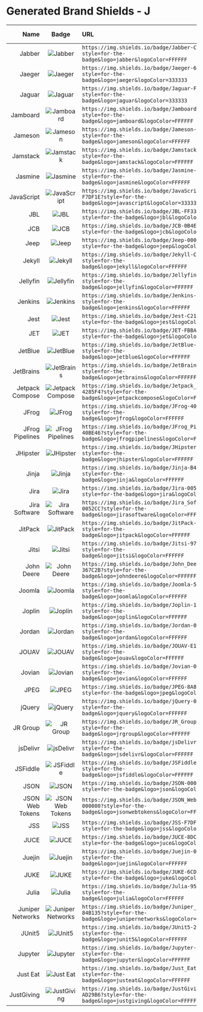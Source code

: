 # Generated Brand Shields - J
| Name | Badge | URL | Brand Guidelines |
| ---: | :---: | :--- | :--- |
| Jabber | ![Jabber](https://img.shields.io/badge/Jabber-CC0000?style=for-the-badge&logo=jabber&logoColor=FFFFFF) | `https://img.shields.io/badge/Jabber-CC0000?style=for-the-badge&logo=jabber&logoColor=FFFFFF` | [Link](https://www.jabber.org/faq.html#logo) |
| Jaeger | ![Jaeger](https://img.shields.io/badge/Jaeger-66CFE3?style=for-the-badge&logo=jaeger&logoColor=333333) | `https://img.shields.io/badge/Jaeger-66CFE3?style=for-the-badge&logo=jaeger&logoColor=333333` | [Link](https://github.com/cncf/artwork/blob/e7e09686c20db6ddac06e482cf3338b0c8b2e22d/projects/jaeger/jaeger-logo-guide.pdf) |
| Jaguar | ![Jaguar](https://img.shields.io/badge/Jaguar-FFFFFF?style=for-the-badge&logo=jaguar&logoColor=333333) | `https://img.shields.io/badge/Jaguar-FFFFFF?style=for-the-badge&logo=jaguar&logoColor=333333` |   |
| Jamboard | ![Jamboard](https://img.shields.io/badge/Jamboard-F37C20?style=for-the-badge&logo=jamboard&logoColor=FFFFFF) | `https://img.shields.io/badge/Jamboard-F37C20?style=for-the-badge&logo=jamboard&logoColor=FFFFFF` | [Link](https://cdn2.hubspot.net/hubfs/159104/ECS/Jamboard/Approved%20Jamboard%20Brand%20Book.pdf) |
| Jameson | ![Jameson](https://img.shields.io/badge/Jameson-004027?style=for-the-badge&logo=jameson&logoColor=FFFFFF) | `https://img.shields.io/badge/Jameson-004027?style=for-the-badge&logo=jameson&logoColor=FFFFFF` |   |
| Jamstack | ![Jamstack](https://img.shields.io/badge/Jamstack-F0047F?style=for-the-badge&logo=jamstack&logoColor=FFFFFF) | `https://img.shields.io/badge/Jamstack-F0047F?style=for-the-badge&logo=jamstack&logoColor=FFFFFF` |   |
| Jasmine | ![Jasmine](https://img.shields.io/badge/Jasmine-8A4182?style=for-the-badge&logo=jasmine&logoColor=FFFFFF) | `https://img.shields.io/badge/Jasmine-8A4182?style=for-the-badge&logo=jasmine&logoColor=FFFFFF` |   |
| JavaScript | ![JavaScript](https://img.shields.io/badge/JavaScript-F7DF1E?style=for-the-badge&logo=javascript&logoColor=333333) | `https://img.shields.io/badge/JavaScript-F7DF1E?style=for-the-badge&logo=javascript&logoColor=333333` |   |
| JBL | ![JBL](https://img.shields.io/badge/JBL-FF3300?style=for-the-badge&logo=jbl&logoColor=FFFFFF) | `https://img.shields.io/badge/JBL-FF3300?style=for-the-badge&logo=jbl&logoColor=FFFFFF` |   |
| JCB | ![JCB](https://img.shields.io/badge/JCB-0B4EA2?style=for-the-badge&logo=jcb&logoColor=FFFFFF) | `https://img.shields.io/badge/JCB-0B4EA2?style=for-the-badge&logo=jcb&logoColor=FFFFFF` |   |
| Jeep | ![Jeep](https://img.shields.io/badge/Jeep-000000?style=for-the-badge&logo=jeep&logoColor=FFFFFF) | `https://img.shields.io/badge/Jeep-000000?style=for-the-badge&logo=jeep&logoColor=FFFFFF` |   |
| Jekyll | ![Jekyll](https://img.shields.io/badge/Jekyll-CC0000?style=for-the-badge&logo=jekyll&logoColor=FFFFFF) | `https://img.shields.io/badge/Jekyll-CC0000?style=for-the-badge&logo=jekyll&logoColor=FFFFFF` | [Link](https://github.com/jekyll/brand) |
| Jellyfin | ![Jellyfin](https://img.shields.io/badge/Jellyfin-00A4DC?style=for-the-badge&logo=jellyfin&logoColor=FFFFFF) | `https://img.shields.io/badge/Jellyfin-00A4DC?style=for-the-badge&logo=jellyfin&logoColor=FFFFFF` | [Link](https://jellyfin.org/docs/general/contributing/branding.html) |
| Jenkins | ![Jenkins](https://img.shields.io/badge/Jenkins-D24939?style=for-the-badge&logo=jenkins&logoColor=FFFFFF) | `https://img.shields.io/badge/Jenkins-D24939?style=for-the-badge&logo=jenkins&logoColor=FFFFFF` | [Link](https://www.jenkins.io/press/) |
| Jest | ![Jest](https://img.shields.io/badge/Jest-C21325?style=for-the-badge&logo=jest&logoColor=FFFFFF) | `https://img.shields.io/badge/Jest-C21325?style=for-the-badge&logo=jest&logoColor=FFFFFF` |   |
| JET | ![JET](https://img.shields.io/badge/JET-FBBA00?style=for-the-badge&logo=jet&logoColor=333333) | `https://img.shields.io/badge/JET-FBBA00?style=for-the-badge&logo=jet&logoColor=333333` |   |
| JetBlue | ![JetBlue](https://img.shields.io/badge/JetBlue-001E59?style=for-the-badge&logo=jetblue&logoColor=FFFFFF) | `https://img.shields.io/badge/JetBlue-001E59?style=for-the-badge&logo=jetblue&logoColor=FFFFFF` |   |
| JetBrains | ![JetBrains](https://img.shields.io/badge/JetBrains-000000?style=for-the-badge&logo=jetbrains&logoColor=FFFFFF) | `https://img.shields.io/badge/JetBrains-000000?style=for-the-badge&logo=jetbrains&logoColor=FFFFFF` | [Link](https://www.jetbrains.com/company/brand/) |
| Jetpack Compose | ![Jetpack Compose](https://img.shields.io/badge/Jetpack_Compose-4285F4?style=for-the-badge&logo=jetpackcompose&logoColor=FFFFFF) | `https://img.shields.io/badge/Jetpack_Compose-4285F4?style=for-the-badge&logo=jetpackcompose&logoColor=FFFFFF` |   |
| JFrog | ![JFrog](https://img.shields.io/badge/JFrog-40BE46?style=for-the-badge&logo=jfrog&logoColor=FFFFFF) | `https://img.shields.io/badge/JFrog-40BE46?style=for-the-badge&logo=jfrog&logoColor=FFFFFF` | [Link](https://jfrog.com/brand-guidelines) |
| JFrog Pipelines | ![JFrog Pipelines](https://img.shields.io/badge/JFrog_Pipelines-40BE46?style=for-the-badge&logo=jfrogpipelines&logoColor=FFFFFF) | `https://img.shields.io/badge/JFrog_Pipelines-40BE46?style=for-the-badge&logo=jfrogpipelines&logoColor=FFFFFF` | [Link](https://jfrog.com/brand-guidelines/) |
| JHipster | ![JHipster](https://img.shields.io/badge/JHipster-3E8ACC?style=for-the-badge&logo=jhipster&logoColor=FFFFFF) | `https://img.shields.io/badge/JHipster-3E8ACC?style=for-the-badge&logo=jhipster&logoColor=FFFFFF` | [Link](https://www.jhipster.tech/artwork) |
| Jinja | ![Jinja](https://img.shields.io/badge/Jinja-B41717?style=for-the-badge&logo=jinja&logoColor=FFFFFF) | `https://img.shields.io/badge/Jinja-B41717?style=for-the-badge&logo=jinja&logoColor=FFFFFF` |   |
| Jira | ![Jira](https://img.shields.io/badge/Jira-0052CC?style=for-the-badge&logo=jira&logoColor=FFFFFF) | `https://img.shields.io/badge/Jira-0052CC?style=for-the-badge&logo=jira&logoColor=FFFFFF` | [Link](https://atlassian.design/foundations/logos/) |
| Jira Software | ![Jira Software](https://img.shields.io/badge/Jira_Software-0052CC?style=for-the-badge&logo=jirasoftware&logoColor=FFFFFF) | `https://img.shields.io/badge/Jira_Software-0052CC?style=for-the-badge&logo=jirasoftware&logoColor=FFFFFF` | [Link](https://atlassian.design/foundations/logos/) |
| JitPack | ![JitPack](https://img.shields.io/badge/JitPack-000000?style=for-the-badge&logo=jitpack&logoColor=FFFFFF) | `https://img.shields.io/badge/JitPack-000000?style=for-the-badge&logo=jitpack&logoColor=FFFFFF` |   |
| Jitsi | ![Jitsi](https://img.shields.io/badge/Jitsi-97979A?style=for-the-badge&logo=jitsi&logoColor=FFFFFF) | `https://img.shields.io/badge/Jitsi-97979A?style=for-the-badge&logo=jitsi&logoColor=FFFFFF` |   |
| John Deere | ![John Deere](https://img.shields.io/badge/John_Deere-367C2B?style=for-the-badge&logo=johndeere&logoColor=FFFFFF) | `https://img.shields.io/badge/John_Deere-367C2B?style=for-the-badge&logo=johndeere&logoColor=FFFFFF` | [Link](https://johndeere.widencollective.com/portals/arrshkzc/MyPortalFeb23,2021) |
| Joomla | ![Joomla](https://img.shields.io/badge/Joomla-5091CD?style=for-the-badge&logo=joomla&logoColor=FFFFFF) | `https://img.shields.io/badge/Joomla-5091CD?style=for-the-badge&logo=joomla&logoColor=FFFFFF` | [Link](https://docs.joomla.org/Joomla:Brand_Identity_Elements) |
| Joplin | ![Joplin](https://img.shields.io/badge/Joplin-1071D3?style=for-the-badge&logo=joplin&logoColor=FFFFFF) | `https://img.shields.io/badge/Joplin-1071D3?style=for-the-badge&logo=joplin&logoColor=FFFFFF` |   |
| Jordan | ![Jordan](https://img.shields.io/badge/Jordan-000000?style=for-the-badge&logo=jordan&logoColor=FFFFFF) | `https://img.shields.io/badge/Jordan-000000?style=for-the-badge&logo=jordan&logoColor=FFFFFF` |   |
| JOUAV | ![JOUAV](https://img.shields.io/badge/JOUAV-E1B133?style=for-the-badge&logo=jouav&logoColor=FFFFFF) | `https://img.shields.io/badge/JOUAV-E1B133?style=for-the-badge&logo=jouav&logoColor=FFFFFF` |   |
| Jovian | ![Jovian](https://img.shields.io/badge/Jovian-0D61FF?style=for-the-badge&logo=jovian&logoColor=FFFFFF) | `https://img.shields.io/badge/Jovian-0D61FF?style=for-the-badge&logo=jovian&logoColor=FFFFFF` |   |
| JPEG | ![JPEG](https://img.shields.io/badge/JPEG-8A8A8A?style=for-the-badge&logo=jpeg&logoColor=FFFFFF) | `https://img.shields.io/badge/JPEG-8A8A8A?style=for-the-badge&logo=jpeg&logoColor=FFFFFF` |   |
| jQuery | ![jQuery](https://img.shields.io/badge/jQuery-0769AD?style=for-the-badge&logo=jquery&logoColor=FFFFFF) | `https://img.shields.io/badge/jQuery-0769AD?style=for-the-badge&logo=jquery&logoColor=FFFFFF` | [Link](https://brand.jquery.org/logos/) |
| JR Group | ![JR Group](https://img.shields.io/badge/JR_Group-44AF35?style=for-the-badge&logo=jrgroup&logoColor=FFFFFF) | `https://img.shields.io/badge/JR_Group-44AF35?style=for-the-badge&logo=jrgroup&logoColor=FFFFFF` |   |
| jsDelivr | ![jsDelivr](https://img.shields.io/badge/jsDelivr-E84D3D?style=for-the-badge&logo=jsdelivr&logoColor=FFFFFF) | `https://img.shields.io/badge/jsDelivr-E84D3D?style=for-the-badge&logo=jsdelivr&logoColor=FFFFFF` |   |
| JSFiddle | ![JSFiddle](https://img.shields.io/badge/JSFiddle-0084FF?style=for-the-badge&logo=jsfiddle&logoColor=FFFFFF) | `https://img.shields.io/badge/JSFiddle-0084FF?style=for-the-badge&logo=jsfiddle&logoColor=FFFFFF` |   |
| JSON | ![JSON](https://img.shields.io/badge/JSON-000000?style=for-the-badge&logo=json&logoColor=FFFFFF) | `https://img.shields.io/badge/JSON-000000?style=for-the-badge&logo=json&logoColor=FFFFFF` |   |
| JSON Web Tokens | ![JSON Web Tokens](https://img.shields.io/badge/JSON_Web_Tokens-000000?style=for-the-badge&logo=jsonwebtokens&logoColor=FFFFFF) | `https://img.shields.io/badge/JSON_Web_Tokens-000000?style=for-the-badge&logo=jsonwebtokens&logoColor=FFFFFF` |   |
| JSS | ![JSS](https://img.shields.io/badge/JSS-F7DF1E?style=for-the-badge&logo=jss&logoColor=333333) | `https://img.shields.io/badge/JSS-F7DF1E?style=for-the-badge&logo=jss&logoColor=333333` |   |
| JUCE | ![JUCE](https://img.shields.io/badge/JUCE-8DC63F?style=for-the-badge&logo=juce&logoColor=FFFFFF) | `https://img.shields.io/badge/JUCE-8DC63F?style=for-the-badge&logo=juce&logoColor=FFFFFF` |   |
| Juejin | ![Juejin](https://img.shields.io/badge/Juejin-007FFF?style=for-the-badge&logo=juejin&logoColor=FFFFFF) | `https://img.shields.io/badge/Juejin-007FFF?style=for-the-badge&logo=juejin&logoColor=FFFFFF` |   |
| JUKE | ![JUKE](https://img.shields.io/badge/JUKE-6CD74A?style=for-the-badge&logo=juke&logoColor=FFFFFF) | `https://img.shields.io/badge/JUKE-6CD74A?style=for-the-badge&logo=juke&logoColor=FFFFFF` |   |
| Julia | ![Julia](https://img.shields.io/badge/Julia-9558B2?style=for-the-badge&logo=julia&logoColor=FFFFFF) | `https://img.shields.io/badge/Julia-9558B2?style=for-the-badge&logo=julia&logoColor=FFFFFF` |   |
| Juniper Networks | ![Juniper Networks](https://img.shields.io/badge/Juniper_Networks-84B135?style=for-the-badge&logo=junipernetworks&logoColor=FFFFFF) | `https://img.shields.io/badge/Juniper_Networks-84B135?style=for-the-badge&logo=junipernetworks&logoColor=FFFFFF` | [Link](https://www.juniper.net/us/en/company/press-center/images/image-library/logos/) |
| JUnit5 | ![JUnit5](https://img.shields.io/badge/JUnit5-25A162?style=for-the-badge&logo=junit5&logoColor=FFFFFF) | `https://img.shields.io/badge/JUnit5-25A162?style=for-the-badge&logo=junit5&logoColor=FFFFFF` |   |
| Jupyter | ![Jupyter](https://img.shields.io/badge/Jupyter-F37626?style=for-the-badge&logo=jupyter&logoColor=FFFFFF) | `https://img.shields.io/badge/Jupyter-F37626?style=for-the-badge&logo=jupyter&logoColor=FFFFFF` | [Link](https://github.com/jupyter/design) |
| Just Eat | ![Just Eat](https://img.shields.io/badge/Just_Eat-F36D00?style=for-the-badge&logo=justeat&logoColor=FFFFFF) | `https://img.shields.io/badge/Just_Eat-F36D00?style=for-the-badge&logo=justeat&logoColor=FFFFFF` |   |
| JustGiving | ![JustGiving](https://img.shields.io/badge/JustGiving-AD29B6?style=for-the-badge&logo=justgiving&logoColor=FFFFFF) | `https://img.shields.io/badge/JustGiving-AD29B6?style=for-the-badge&logo=justgiving&logoColor=FFFFFF` |   |
